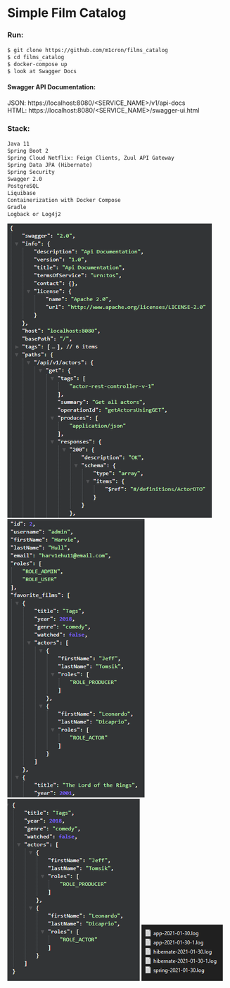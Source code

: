 # Simple Film Catalog

### Run:
```
$ git clone https://github.com/m1cron/films_catalog
$ cd films_catalog
$ docker-compose up
$ look at Swagger Docs
```

#### Swagger API Documentation: </br>
JSON: https://localhost:8080/<SERVICE_NAME>/v1/api-docs </br>
HTML: https://localhost:8080/<SERVICE_NAME>/swagger-ui.html

### Stack:
```
Java 11
Spring Boot 2
Spring Cloud Netflix: Feign Clients, Zuul API Gateway
Spring Data JPA (Hibernate)
Spring Security
Swagger 2.0
PostgreSQL
Liquibase
Containerization with Docker Compose
Gradle
Logback or Log4j2
```

![Image alt](https://github.com/m1cron/films_catalog/raw/master/screens/1.png)
![Image alt](https://github.com/m1cron/films_catalog/raw/master/screens/2.png)
![Image alt](https://github.com/m1cron/films_catalog/raw/master/screens/3.png)
![Image alt](https://github.com/m1cron/films_catalog/raw/master/screens/4.png)
